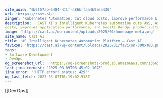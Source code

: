 ```yaml
---
site_uuid: "0b6f57ab-6484-471f-a86b-faa4b93ea430"
url: 'https://cast.ai/'
zinger: 'Kubernetes Automation: Cut cloud costs, improve performance & enhance security'
description:   CAST AI’s intelligent Kubernetes automation cuts AWS, Azure, and GCP cloud
costs, improves application performance, and boosts DevOps productivity.
image: 'https://cast.ai/wp-content/uploads/2025/01/homepage-meta.png'
site_name: Cast AI
title: '#1 Intelligent Kubernetes Automation Platform – Cast AI'
favicon: 'https://cast.ai/wp-content/uploads/2025/01/favicon-300x300.png'
tags:
- Software-Development
- DevOps
og_screenshot_url:   https://og-screenshots-prod.s3.amazonaws.com/1366x768/80/false/a7449c875f712ddbcea9b3062ec7627f011833f162e752f68c3d59a09a8baac1.jpeg
last_jina_request: '2025-03-09T06:45:02.107Z'
jina_error: "'HTTP error! status: 429'"
og_last_fetch: 2025-03-07T05:19:02.918Z
---
```

[[Dev Ops]]
